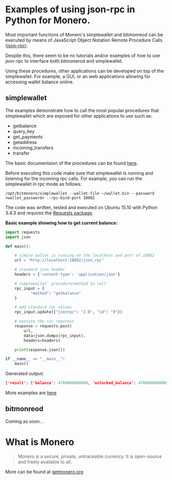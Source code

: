 # Examples of using json-rpc in Python for Monero.

Most important functions of Monero's simplewallet and
bitmonreod can be executed by means of JavaScript Object Notation Remote Procedure Calls ([json-rpc](https://en.wikipedia.org/wiki/JSON-RPC)).

Despite this, there seem to be no tutorials and/or examples of how to use json-rpc to interface both bitmonerod and simplewallet.


Using these procedures, other applications can be developed
on top of the simplewallet. For example, a GUI,
or an web applications allowing for accessing wallet balance
online.


## simplewallet
The examples demonstrate how to call the most popular procedures
that simplewallet which are exposed for other applications to use such as:

 - getbalance
 - query_key
 - get_payments
 - getaddress
 - incoming_transfers
 - transfer

The basic documentaion of the procedures can be found
[here](https://getmonero.org/knowledge-base/developer-guides/wallet-rpc).


Before executing this code make sure that simplewallet is
running and listening for the incoming rpc calls. For example, you can run the simplewallet in rpc mode as follows:
```
/opt/bitmonero/simplewallet --wallet-file ~/wallet.bin --password <wallet_password> --rpc-bind-port 18082
```

The code was written, tested and executed on Ubuntu 15.10 with
Python 3.4.3 and requires the [Requests package](https://pypi.python.org/pypi/requests).

**Basic example showing how to get current balance:**
```python
import requests
import json

def main():

    # simple wallet is running on the localhost and port of 18082
    url = "http://localhost:18082/json_rpc"

    # standard json header
    headers = {'content-type': 'application/json'}

    # simplewallet' procedure/method to call
    rpc_input = {
           "method": "getbalance"
    }

    # add standard rpc values
    rpc_input.update({"jsonrpc": "2.0", "id": "0"})

    # execute the rpc requrest
    response = requests.post(
        url,
        data=json.dumps(rpc_input),
        headers=headers)

    print(response.json())

if __name__ == "__main__":
    main()
```

Generated output:
```json
{'result': {'balance': 4760000000000, 'unlocked_balance': 4760000000000}, 'id': '0', 'jsonrpc': '2.0'}
```

More examples are [here](https://github.com/moneroexamples/python-json-rpc/blob/master/src/simplewallet_rpc_examples.py)

## bitmonreod

Coming as soon...


# What is Monero

> Monero is a secure, private, untraceable currency. It is open-source and freely available to all.

More can be found at [getmonero.org](https://getmonero.org)
